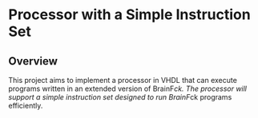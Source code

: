 # Processor with a Simple Instruction Set

## Overview
This project aims to implement a processor in VHDL that can execute programs written in an extended version of BrainF*ck. The processor will support a simple instruction set designed to run BrainF*ck programs efficiently.
